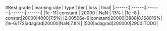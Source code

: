#Best grade
| learning rate | type | iter | loss | final|
|:------:|:------:|:------:|:------:|:------:|
|1e -11| constant | 20000 | NaN | 13% |
|1e -8 | constat|20000|4000|7.5%|
|2.00506e-9|constant|20000|3888|8.168016%|
|1e-6/172|adagrad|20000|NaN|7.8%|
|500|adagrad|200000|2900|TODO|
